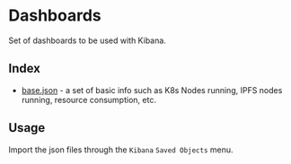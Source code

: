 # Dashboards

Set of dashboards to be used with Kibana.

## Index

* [base.json](./base.json) - a set of basic info such as K8s Nodes running, IPFS nodes running, resource consumption, etc.

## Usage

Import the json files through the `Kibana` `Saved Objects` menu.
